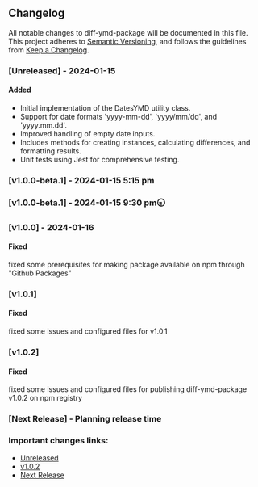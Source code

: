 ## Changelog

All notable changes to diff-ymd-package will be documented in this file. This project adheres to [Semantic Versioning](https://semver.org/spec/v2.0.0.html),
and follows the guidelines from [Keep a Changelog](https://keepachangelog.com/).

### [Unreleased] - 2024-01-15

#### Added

- Initial implementation of the DatesYMD utility class.
- Support for date formats 'yyyy-mm-dd', 'yyyy/mm/dd', and 'yyyy.mm.dd'.
- Improved handling of empty date inputs.
- Includes methods for creating instances, calculating differences, and formatting results.
- Unit tests using Jest for comprehensive testing.

### [v1.0.0-beta.1] - 2024-01-15 5:15 pm

### [v1.0.0-beta.1] - 2024-01-15 9:30 pm🕤

### [v1.0.0] - 2024-01-16

#### Fixed

fixed some prerequisites for making package available on npm through "Github Packages"

### [v1.0.1]

#### Fixed

fixed some issues and configured files for v1.0.1

### [v1.0.2]

#### Fixed

fixed some issues and configured files for publishing diff-ymd-package v1.0.2 on npm registry

### [Next Release] - Planning release time

### Important changes links:

- [Unreleased](https://github.com/farhan7reza7/diff-ymd-package/compare/v1.0.2...HEAD)
- [v1.0.2](https://github.com/farhan7reza7/diff-ymd-package/releases/tag/v1.0.2)
- [Next Release](https://github.com/farhan7reza7/diff-ymd-package/milestone/2)
